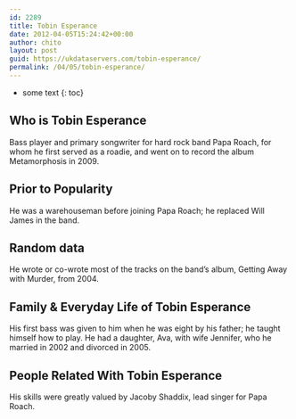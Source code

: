 ```yaml
---
id: 2289
title: Tobin Esperance
date: 2012-04-05T15:24:42+00:00
author: chito
layout: post
guid: https://ukdataservers.com/tobin-esperance/
permalink: /04/05/tobin-esperance/
---
```


* some text
{: toc}
          
          
## Who is  Tobin Esperance
                  
                  
                  
Bass player and primary songwriter for hard rock band Papa Roach, for whom he first served as a roadie, and went on to record the album Metamorphosis in 2009.
                  
                
                
                
## Prior to Popularity 
                  
                  
                  
He was a warehouseman before joining Papa Roach; he replaced Will James in the band.
                  
                
                
                
## Random data 
                  
                  
                  
He wrote or co-wrote most of the tracks on the band&#8217;s album, Getting Away with Murder, from 2004.
                  
                
                
                
## Family & Everyday Life of Tobin Esperance
                  
                  
                  
His first bass was given to him when he was eight by his father; he taught himself how to play. He had a daughter, Ava, with wife Jennifer, who he married in 2002 and divorced in 2005.
                  
                
                
                
## People Related With  Tobin Esperance
                  
                  
                  
His skills were greatly valued by Jacoby Shaddix, lead singer for Papa Roach.
                  
                
              
            
          
          
          
    
    
  
